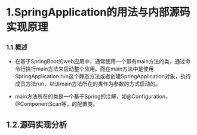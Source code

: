 # 1.SpringApplication的用法与内部源码实现原理

### 1.1.概述

* 在基于SpringBoot的web应用中，通常使用一个带有main方法的类，通过命令行执行main方法来启动整个应用。而在main方法中是使用SpringApplication.run这个静态方法或者创建SpringApplication对象，执行成员方法run，以该main方法所在的类作为参数的方式启动的。

* main方法所在的类是一个基于Spring的注解，如@Configuration，@ComponentScan等，的配置类。

## 1.2.源码实现分析





